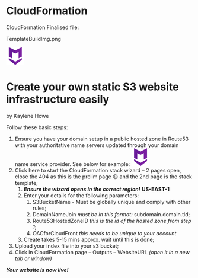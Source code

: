 # CloudFormation
 CloudFormation Finalised file:

TemplateBuildImg.png

![alt text](https://github.com/adam-p/markdown-here/raw/master/src/common/images/icon48.png "Logo Title Text 1")

# Create your own static S3 website infrastructure easily #

by Kaylene Howe

Follow these basic steps:

1. Ensure you have your domain setup in a public hosted zone in Route53 with your authoritative name servers updated through your domain name service provider. See below for example: ![alt text](https://github.com/adam-p/markdown-here/raw/master/src/common/images/icon48.png "Logo Title Text 1")
2. Click here to start the CloudFormation stack wizard – 2 pages open, close the 404 as this is the prelim page 😉 and the 2nd page is the stack template;
    1. ***Ensure the wizard opens in the correct region!*** **US-EAST-1** 
    2. Enter your details for the following parameters:
        1. S3BucketName - Must be globally unique and comply with other rules;
        2. DomainNameJoin *must be in this format:* subdomain.domain.tld;
        3. Route53HostedZoneID *this is the id of the hosted zone from step 1*;
        4. OACforCloudFront *this needs to be unique to your account*
    3. Create takes 5-15 mins approx. wait until this is done;
3. Upload your index file into your s3 bucket;
4. Click in CloudFormation page – Outputs – WebsiteURL *(open it in a new tab or window)* 

***Your website is now **live**!***
